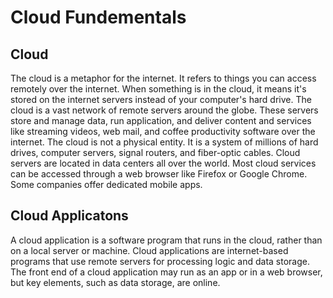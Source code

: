 # Cloud Fundementals

## Cloud
The cloud is a metaphor for the internet. It refers to things you can access remotely over the internet. When something is in the cloud, it means it's stored on the internet servers instead of your computer's hard drive. 
The cloud is a vast network of remote servers around the globe. These servers store and manage data, run application, and deliver content and services like streaming videos, web mail, and coffee productivity software over the internet.
The cloud is not a physical entity. It is a system of millions of hard drives, computer servers, signal routers, and fiber-optic cables. Cloud servers are located in data centers all over the world. Most cloud services can be accessed through a web browser like Firefox or Google Chrome. Some companies offer dedicated mobile apps.

## Cloud Applicatons
A cloud application is a software program that runs in the cloud, rather than on a local server or machine. Cloud applications are internet-based programs that use remote servers for processing logic and data storage. The front end of a cloud application may run as an app or in a web browser, but key elements, such as data storage, are online.
